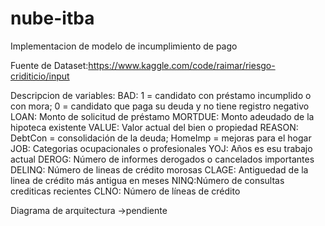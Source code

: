 # nube-itba

Implementacion de modelo de incumplimiento de pago

Fuente de Dataset:https://www.kaggle.com/code/raimar/riesgo-criditicio/input

Descripcion de variables:
BAD: 1 = candidato con préstamo incumplido o con mora; 0 = candidato que paga su deuda y no tiene registro negativo
LOAN: Monto de solicitud de préstamo
MORTDUE: Monto adeudado de la hipoteca existente
VALUE: Valor actual del bien o propiedad
REASON: DebtCon = consolidación de la deuda; HomeImp = mejoras para el hogar
JOB: Categorias ocupacionales o profesionales
YOJ: Años es esu trabajo actual
DEROG: Número de informes derogados o cancelados importantes
DELINQ: Número de lineas de crédito morosas
CLAGE: Antiguedad de la linea de crédito más antigua en meses
NINQ:Número de consultas crediticas recientes
CLNO: Número de líneas de crédito

Diagrama de arquitectura
->pendiente
